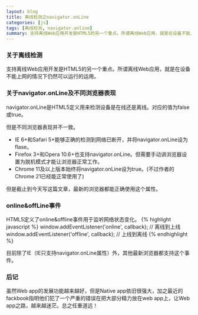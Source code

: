 ```yaml
---
layout: blog
title: 离线检测之navigator.onLine
categories: [js]
tags: [离线检测, navigator.online]
summary: 支持离线Web应用开发是HTML5的另一个重点。所谓离线Web应用，就是在设备不能上网的情况下仍然可以运行的运用
---
```

### 关于离线检测

支持离线Web应用开发是HTML5的另一个重点。所谓离线Web应用，就是在设备不能上网的情况下仍然可以运行的运用。

### 关于navigator.onLine及不同浏览器表现

navigator.onLine是HTML5定义用来检测设备是在线还是离线。对应的值为false或true。

但是不同浏览器表现并不一致。

* IE 6+和Safari 5+能够正确的检测到网络已断开，并将navigator.onLine设为flase。
* Firefox 3+和Opera 10.6+也支持navigator.onLine。但需要手动讲浏览器设置为脱机模式才能让浏览器正常工作。
* Chrome 11及以上版本始终将navigator.onLine设为true。(不过作者的Chrome 21已经能正常使用了)

但是截止到今天写这篇文章，最新的浏览器都能正确使用这个属性。

### online&offLine事件
HTML5定义了online&offline事件用于监听网络状态变化。
{% highlight javascript %}
window.addEventListener('online', callback); // 离线到上线
window.addEventListener('offline', callback); // 上线到离线
{% endhighlight %}

目前除了IE（IE只支持navigator.onLine属性）外，其他最新浏览器都支持这个事件。

### 后记

虽然Web app的发展功能越来越好，但是Native app依旧很强大，加之最近的fackbook指明他们犯了一个严重的错误在把大部分精力放在web app上，让Web app之路，越来越迷茫。总之任重道远！

